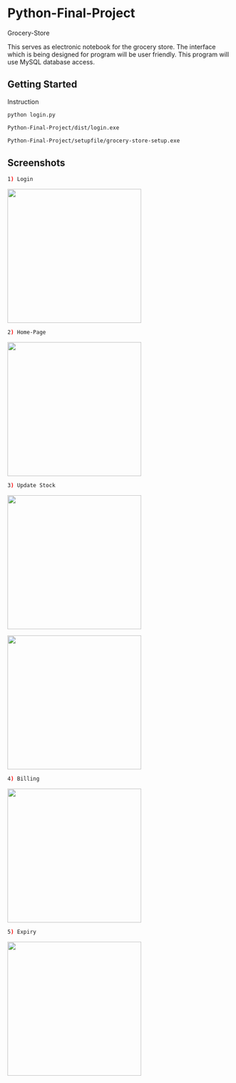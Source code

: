 # Python-Final-Project
Grocery-Store


This serves as electronic notebook for the grocery store. The interface which is being designed for program will be user friendly. This program will use MySQL database access.

## Getting Started

Instruction

```sh
python login.py
```

```sh
Python-Final-Project/dist/login.exe
```

```sh
Python-Final-Project/setupfile/grocery-store-setup.exe
```

## Screenshots
```sh
1) Login
```
<a href="../../" target="_blank"><img src="https://raw.githubusercontent.com/ukirderohit/Python-Final-Project/master/Snapshot/1Login.PNG" height="300"></a>
```sh
2) Home-Page
```
<a href="../../" target="_blank"><img src="https://raw.githubusercontent.com/ukirderohit/Python-Final-Project/master/Snapshot/2Mainscreen.PNG" height="300"></a>
```sh
3) Update Stock 
```
<a href="../../" target="_blank"><img src="https://raw.githubusercontent.com/ukirderohit/Python-Final-Project/master/Snapshot/3update1.PNG" height="300"></a>

<a href="../../" target="_blank"><img src="https://raw.githubusercontent.com/ukirderohit/Python-Final-Project/master/Snapshot/3update2.PNG" height="300"></a>
```sh
4) Billing
```
<a href="../../" target="_blank"><img src="https://raw.githubusercontent.com/ukirderohit/Python-Final-Project/master/Snapshot/5billing.PNG" height="300"></a>
```sh
5) Expiry 
```
<a href="../../" target="_blank"><img src="https://raw.githubusercontent.com/ukirderohit/Python-Final-Project/master/Snapshot/4chkexpiry.PNG" height="300"></a>


